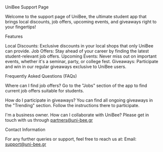 UniBee Support Page

Welcome to the support page of UniBee, the ultimate student app that brings local discounts, job offers, upcoming events, and giveaways right to your fingertips!

Features

Local Discounts: Exclusive discounts in your local shops that only UniBee can provide.
Job Offers: Stay ahead of your career by finding the latest student-relevant job offers.
Upcoming Events: Never miss out on important events, whether it's a seminar, party, or college fest.
Giveaways: Participate and win in our regular giveaways exclusive to UniBee users.

Frequently Asked Questions (FAQs)

Where can I find job offers?
Go to the "Jobs" section of the app to find current job offers suitable for students.

How do I participate in giveaways?
You can find all ongoing giveaways in the "Trending" section. Follow the instructions there to participate.

I'm a business owner. How can I collaborate with UniBee?
Please get in touch with us through partners@uni-bee.gr

Contact Information

For any further queries or support, feel free to reach us at:
Email: support@uni-bee.gr

